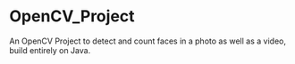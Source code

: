 # OpenCV_Project
An OpenCV Project to detect and count faces in a photo as well as a video, build entirely on Java.
